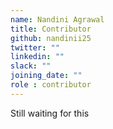 ```yaml
---
name: Nandini Agrawal
title: Contributor
github: nandinii25
twitter: ""
linkedin: ""
slack: ""
joining_date: ""
role : contributor
---
```


Still waiting for this
